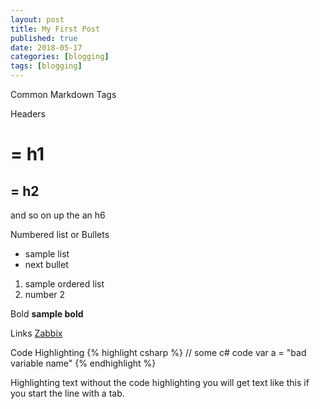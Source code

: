 ```yaml
---
layout: post
title: My First Post
published: true
date: 2018-05-17
categories: [blogging]
tags: [blogging]
---
```


Common Markdown Tags


Headers
#  = h1
## = h2
and so on up the an h6

Numbered list or Bullets
* sample list
* next bullet

1. sample ordered list
2. number 2

Bold
**sample bold**

Links
[Zabbix](https://www.zabbix.com/)

Code Highlighting
{% highlight csharp %}
// some c# code	
var a = "bad variable name"
{% endhighlight %}

Highlighting text without the code highlighting
you will get text like this if you start the line with a tab.
